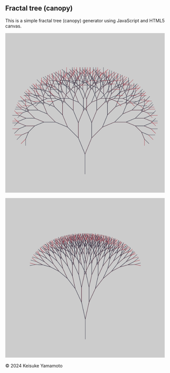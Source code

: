 Fractal tree (canopy)
----

This is a simple fractal tree (canopy) generator using JavaScript and HTML5 canvas.

![Generated image of a fractal tree](./img/demo-tree.png)

![Generated image of a fractal tree, variation](./img/demo-tree2.png)

&copy; 2024 Keisuke Yamamoto
